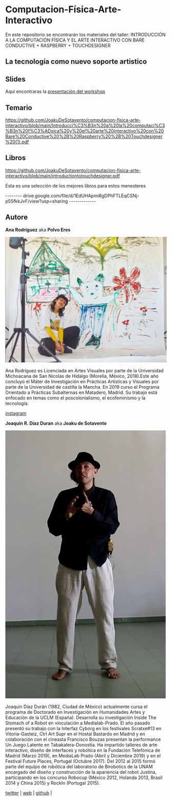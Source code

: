 # Computacion-Física-Arte-Interactivo

En este repositorio se encontrarán los materiales del taller: INTRODUCCIÓN A LA COMPUTACIÓN FÍSICA Y EL ARTE INTERACTIVO CON BARE CONDUCTIVE + RASPBERRY + TOUCHDESIGNER

## La tecnología como nuevo soporte artistico

## Slides

Aquí encontraras la [presentación del workshop](https://docs.google.com/presentation/d/1Ly4eoGEeqiBYMibP8VgbU4bCvPUX1-qZQs6pPOvgtGo/edit?usp=sharing)

## Temario

<https://github.com/JoakuDeSotavento/computacion-fisica-arte-interactivo/blob/main/Introducci%C3%B3n%20a%20la%20computaci%C3%B3n%20f%C3%ADsica%20y%20el%20arte%20interactivo%20con%20Bare%20Conductive%20%2B%20Raspberry%20%2B%20Touchdesigner%20(1).pdf>

## Libros

<https://github.com/JoakuDeSotavento/computacion-fisica-arte-interactivo/blob/main/introductiontotouchdesigner.pdf>

Esta es una selección de los mejores libros para estos menesteres

-------- drive.google.com/file/d/1EdUHApmi8gDPhFTLEqCSNj-p55fkkJvF/view?usp=sharing -------------

## Autore

**Ana Rodríguez**
aka **Polvo Eres**

![@polvo_eres](./img/ana.jpeg)

Ana Rodríguez es Licenciada en Artes Visuales por parte de la Universidad Michoacana de San Nicolas de Hidalgo (Morelia, México, 2018).Este año concluyo el Máter de Investigación en Prácticas Artísticas y Visuales por parte de la Universidad de castilla la Mancha.
En 2019 curso el Programa Orientado a Prácticas Subalternas en Matadero, Madrid. Su trabajo está enfocado en temas como el poscolonialismo, el ecofeminismo y la tecnología.

[instagram](https://www.instagram.com/polvo_eres)

**Joaquín R. Díaz Duran**
aka **Joaku de Sotavento**

![@joakudesotavento](./img/joaku-defensa.jpeg)

Joaquín Díaz Durán (1982, Ciudad de México) actualmente cursa el programa de Doctorado en Investigación en Humanidades Artes y Educación de la UCLM (España). Desarrolla su investigación Inside The Stomach of a Robot en vinculación a Medialab-Prado.
El año pasado presentó su trabajo con la Interfaz Cyborg en los festivales Scratxe#13 en Vitoria-Gasteiz, Ctrl Art Supr en el Hostal Bastardo en Madrid y en colaboración con el cineasta Francisco Bouzas presentan la performance Un Juego Latente en Tabakalera-Donostia. Ha impartido talleres de arte interactivo, diseño de interfaces y robótica en la Fundación Telefónica de Madrid (Marzo 2019), en MediaLab Prado (Abril y Diciembre 2019) y en el Festival Future Places, Portugal (Octubre 2017). Del 2012 al 2015 formó parte del equipo de robótica del laboratorio de Birobotics de la UNAM encargado del diseño y construcción de la apariencia del robot Justina, participando en los concurso Robocup (México 2012, Holanda 2013, Brasil 2014 y China 2015) y RockIn (Portugal 2015).

[twitter](https://twitter.com/joaku_Sotavento) |
[web](https://www.arterobotico.com) |
[github](https://github.com/JoakuDeSotavento) |
